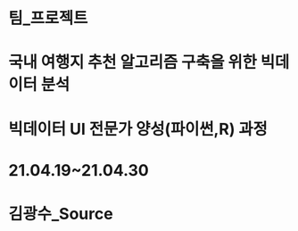 # 팀_프로젝트
# 국내 여행지 추천 알고리즘 구축을 위한 빅데이터 분석
# 빅데이터 UI 전문가 양성(파이썬,R) 과정
# 21.04.19~21.04.30 
# 김광수_Source
